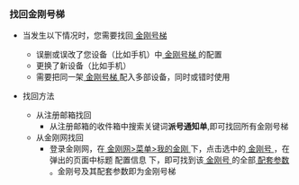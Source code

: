 
### 找回金刚号梯

- 当发生以下情况时，您需要找回[ 金刚号梯 ]()
  - 误删或误改了您设备（比如手机）中[ 金刚号梯 ]()的配置
  - 更换了新设备（比如手机）
  - 需要把同一架[ 金刚号梯 ]()配入多部设备，同时或错时使用

- 找回方法
  - 从注册邮箱找回
    - 从注册邮箱的收件箱中搜索关键词<strong>派号通知单</strong>,即可找回所有金刚号梯
  - 从金刚网找回
    - 登录金刚网，在[ 金刚网>菜单>我的金刚 ]()下，点击选中的[ 金刚号 ]()，在弹出的页面中标题</strong> 配置信息 </strong>下，即可找到该[ 金刚号 ]()的全部[ 配套参数 ]()。金刚号及其配套参数即为金刚号梯
